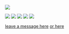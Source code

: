 ![](https://i.pinimg.com/originals/6d/c7/5a/6dc75a041ff3123b8a0e3c77aecb3ee1.gif)

![](https://64.media.tumblr.com/a8df0b71728311ba7ba6ca02c32e4c1b/a41334886b4d8134-8f/s100x200/91499abdb29d7d1817fae4d239d6fc51bb866f75.pnj) ![](https://64.media.tumblr.com/4807d53b3502335dee1ef7198a9d5719/a41334886b4d8134-4f/s100x200/f7c948d8ea0dc5c972a4da2722bbc2b238562e95.pnj) ![](https://file.garden/ZucGQ7GXMH8X3zmV/stamps/ezgif.com-webp-to-gif-converter%20(3).gif) ![](https://file.garden/ZucGQ7GXMH8X3zmV/stamps/ezgif.com-webp-to-png-converter%20(8).png) ![](https://file.garden/ZucGQ7GXMH8X3zmV/stamps/ezgif.com-webp-to-png-converter%20(7).png)

 [leave a message here](https://sparkler.cc/@parasite)
 [or here](https://my.cbox.ws/kunizai)

